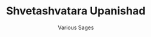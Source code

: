 ---
title: "Shvetashvatara Upanishad"
author: ["Various Sages"]
year: -400
language: ["Sanskrit", "English"]
genre: ["Philosophy", "Religious Texts", "Ancient Wisdom"]
description: "The Shvetashvatara Upanishad presents unique synthesis of Upanishadic philosophy with theistic devotion and yogic practice, establishing Rudra-Shiva as supreme divine reality while integrating Samkhya cosmology, yoga techniques, and Vedantic non-dualism—creating influential bridge between earlier abstract Brahman metaphysics and later bhakti traditions. Composed around 4th-3rd century BCE, this text of six adhyayas (chapters) belongs to the Krishna Yajurveda and demonstrates philosophical innovation: maintaining Vedantic Brahman-Atman teaching while presenting personal divine capable of grace and devotion; incorporating Samkhya's enumeration of cosmic principles while subordinating them to theistic framework; and detailing yoga meditation practices alongside philosophical speculation. The text contains magnificent theistic poetry: 'Thou art woman, thou art man; thou art youth, thou art maiden; thou art old person tottering on staff; being born, thou facest all directions'—establishing divine omnipresence. The Shvetashvatara's influence proved profound: legitimating theistic worship within Vedantic framework, contributing to Shaiva philosophical development, demonstrating compatibility of devotion with knowledge, and establishing precedents for integrating diverse philosophical-religious traditions into comprehensive systems."
collections: ['philosophy', 'religious-texts', 'ancient-wisdom', 'spiritual-texts', 'classical-literature']
sources:
  - name: "Internet Archive (Max Müller translation)"
    url: "https://archive.org/details/upanishads02ml"
    type: "other"
  - name: "Sacred Books of the East Vol. 15"
    url: "https://www.sacred-texts.com/hin/sbe15/index.htm"
    type: "other"
references:
  - name: "Wikipedia: Shvetashvatara Upanishad"
    url: "https://en.wikipedia.org/wiki/Shvetashvatara_Upanishad"
    type: "wikipedia"
  - name: "Wikipedia: Shiva"
    url: "https://en.wikipedia.org/wiki/Shiva"
    type: "wikipedia"
  - name: "Wikipedia: Shaivism"
    url: "https://en.wikipedia.org/wiki/Shaivism"
    type: "wikipedia"
  - name: "Wikipedia: Yoga"
    url: "https://en.wikipedia.org/wiki/Yoga"
    type: "wikipedia"
  - name: "Wikisource: Shvetashvatara Upanishad"
    url: "https://en.wikisource.org/wiki/Shvetashvatara_Upanishad"
    type: "wikisource"
  - name: "Open Library: Shvetashvatara Upanishad year"
    url: "https://openlibrary.org/search?q=Shvetashvatara+Upanishad+year+-400+language+Sanskrit+Various+Sages"
    type: "other"
featured: true
publishDate: 2025-10-30
tags: ['classical-literature', 'philosophy', 'upanishad', 'religious']
---